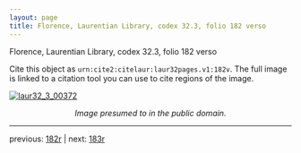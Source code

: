 ```yaml
---
layout: page
title: Florence, Laurentian Library, codex 32.3, folio 182 verso
---
```


Florence, Laurentian Library, codex 32.3, folio 182 verso

Cite this object as `urn:cite2:citelaur:laur32pages.v1:182v`.  The full image is linked to a citation tool you can use to cite regions of the image.

[![laur32_3_00372](http://www.homermultitext.org/iipsrv?IIIF=/project/homer/pyramidal/deepzoom/citelaur/laur32imgs/v1/laur32_3_00372.tif/full/800,/0/default.jpg)](http://www.homermultitext.org/ict2/?urn=urn:cite2:citelaur:laur32imgs.v1:laur32_3_00372) 

<p style="text-align: center; font-style: italic;">Image presumed to in the public domain.</p>

---

previous: [182r](../182r/) | next: [183r](../183r/)